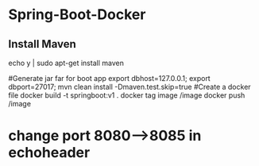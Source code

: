 # Spring-Boot-Docker

## Install Maven
echo y | sudo apt-get install maven

#Generate jar far for boot app
export dbhost=127.0.0.1; export dbport=27017; mvn clean install -Dmaven.test.skip=true
#Create a docker file
docker build -t springboot:v1 .
docker tag image <repo-url>/image
docker push <repository-url>/image
# change port 8080-->8085 in echoheader 
